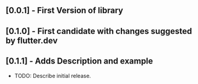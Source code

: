 ## [0.0.1] - First Version of library
## [0.1.0] - First candidate with changes suggested by flutter.dev
## [0.1.1] - Adds Description and example

* TODO: Describe initial release.
